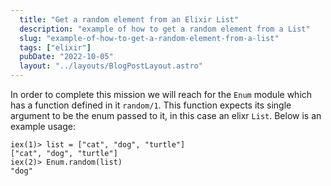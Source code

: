 ```yaml
---
  title: "Get a random element from an Elixir List"
  description: "example of how to get a random element from a List"
  slug: "example-of-how-to-get-a-random-element-from-a-list"
  tags: ["elixir"]
  pubDate: "2022-10-05"
  layout: "../layouts/BlogPostLayout.astro"
---
```


In order to complete this mission we will reach for the `Enum` module which has a function defined in it `random/1`. This function expects its single argument to be the enum passed to it, in this case an elixr `List`. Below is an example usage:

```
iex(1)> list = ["cat", "dog", "turtle"]
["cat", "dog", "turtle"]
iex(2)> Enum.random(list)
"dog"
```